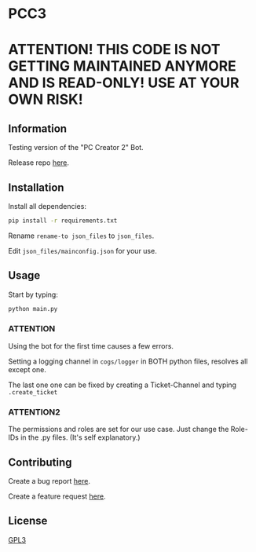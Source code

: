 # PCC3

# ATTENTION! THIS CODE IS NOT GETTING MAINTAINED ANYMORE AND IS READ-ONLY! USE AT YOUR OWN RISK!

## Information

Testing version of the "PC Creator 2" Bot.

Release repo [here](https://github.com/YES-German/PC_Creator_2).

## Installation

Install all dependencies:
```bash
pip install -r requirements.txt
```

Rename ```rename-to json_files``` to ```json_files```.

Edit ```json_files/mainconfig.json``` for your use.


## Usage

Start by typing:
```bash
python main.py
```
### ATTENTION
Using the bot for the first time causes a few errors.

Setting a logging channel in ```cogs/logger``` in BOTH python files, resolves all except one.

The last one one can be fixed by creating a Ticket-Channel and typing ```.create_ticket```

### ATTENTION2
The permissions and roles are set for our use case. Just change the Role-IDs in the .py files. (It's self explanatory.)

## Contributing
Create a bug report [here](https://github.com/SleepyYui/PCC3/issues/new?assignees=&labels=&template=bug_report.md&title=).

Create a feature request [here](https://github.com/SleepyYui/PCC3/issues/new?assignees=&labels=&template=feature_request.md&title=).

## License
[GPL3](https://www.gnu.org/licenses/gpl-3.0.en.html)
